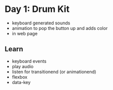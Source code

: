 # Day 1: Drum Kit

- keyboard generated sounds
- animation to pop the button up and adds color
- in web page

## Learn

- keyboard events
- play audio
- listen for transitionend (or animationend)
- flexbox
- data-key
